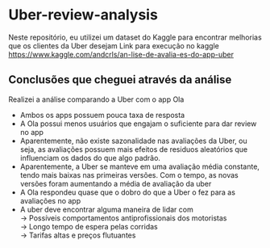 # Uber-review-analysis
Neste repositório, eu utilizei um dataset do Kaggle para encontrar melhorias que os clientes da Uber desejam
Link para execução no kaggle
https://www.kaggle.com/andcrls/an-lise-de-avalia-es-do-app-uber

## Conclusões que cheguei através da análise
Realizei a análise comparando a Uber com o app Ola
- Ambos os apps possuem pouca taxa de resposta
- A Ola possui menos usuários que engajam o suficiente para dar review no app
- Aparentemente, não existe sazonalidade nas avaliações da Uber, ou seja, as avaliações possuem mais efeitos de residuos aleatórios que influenciam os dados do que algo padrão.
- Aparentemente, a Uber se manteve em uma avaliação média constante, tendo mais baixas nas primeiras versões. Com o tempo, as novas versões foram aumentando a média de avaliação da uber
- A Ola respondeu quase que o dobro do que a Uber o fez para as avaliações no app
- A uber deve encontrar alguma maneira de lidar com
<br>-> Possíveis comportamentos antiprofissionais dos motoristas
 <br>-> Longo tempo de espera pelas corridas
 <br>-> Tarifas altas e preços flutuantes

